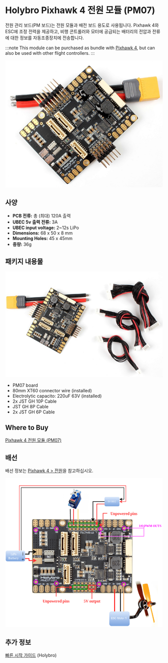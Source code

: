 # Holybro Pixhawk 4 전원 모듈 (PM07)

전원 관리 보드(PM 보드)는 전원 모듈과 배전 보드 용도로 사용됩니다. Pixhawk 4와 ESC에 조정 전력을 제공하고, 비행 콘트롤러와 모터에 공급되는 배터리의 전압과 전류에 대한 정보를 자동조종장치에 전송합니다.

:::note
This module can be purchased as bundle with [Pixhawk 4](../assembly/quick_start_pixhawk4.md), but can also be used with other flight controllers.
:::

![PM07](../../assets/hardware/power_module/holybro_pm07/pm07_hero.jpg)

## 사양

- **PCB 전류:** 총 (최대) 120A 출력
- **UBEC 5v 출력 전류:** 3A
- **UBEC input voltage:** 2~12s LiPo
- **Dimensions:** 68 x 50 x 8 mm
- **Mounting Holes:** 45 x 45mm
- **중량:** 36g

## 패키지 내용물

![패키지 내용물](../../assets/hardware/power_module/holybro_pm07/package_contents.jpg)

- PM07 board
- 80mm XT60 connector wire (installed)
- Electrolytic capacito: 220uF 63V (installed)
- 2x JST GH 10P Cable
- JST GH 8P Cable
- 2x JST GH 6P Cable

## Where to Buy

[Pixhawk 4 전원 모듈 (PM07)](https://shop.holybro.com/pixhawk-4-power-module-pm07_p1095.html)


## 배선

배선 정보는 [Pixhawk 4 &gt; 전원](../assembly/quick_start_pixhawk4.md#power)을 참고하십시오.

![Pixhawk 4 - 전원 관리 보드](../../assets/hardware/power_module/holybro_pm07/pixhawk4_power_management_board.png)


## 추가 정보

[빠른 시작 가이드](http://www.holybro.com/manual/PM07-Quick-Start-Guide.pdf) (Holybro)
